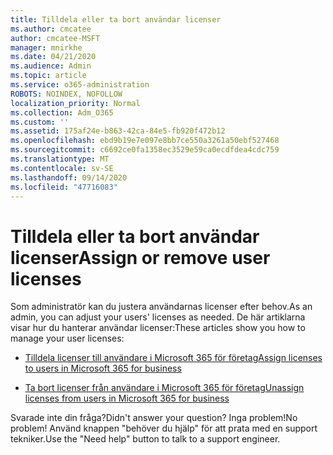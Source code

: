 ```yaml
---
title: Tilldela eller ta bort användar licenser
ms.author: cmcatee
author: cmcatee-MSFT
manager: mnirkhe
ms.date: 04/21/2020
ms.audience: Admin
ms.topic: article
ms.service: o365-administration
ROBOTS: NOINDEX, NOFOLLOW
localization_priority: Normal
ms.collection: Adm_O365
ms.custom: ''
ms.assetid: 175af24e-b863-42ca-84e5-fb920f472b12
ms.openlocfilehash: ebd9b19e7e097e8bb7ce550a3261a50ebf527468
ms.sourcegitcommit: c6692ce0fa1358ec3529e59ca0ecdfdea4cdc759
ms.translationtype: MT
ms.contentlocale: sv-SE
ms.lasthandoff: 09/14/2020
ms.locfileid: "47716083"
---
```

# <a name="assign-or-remove-user-licenses"></a><span data-ttu-id="92ae8-102">Tilldela eller ta bort användar licenser</span><span class="sxs-lookup"><span data-stu-id="92ae8-102">Assign or remove user licenses</span></span>

<span data-ttu-id="92ae8-103">Som administratör kan du justera användarnas licenser efter behov.</span><span class="sxs-lookup"><span data-stu-id="92ae8-103">As an admin, you can adjust your users' licenses as needed.</span></span> <span data-ttu-id="92ae8-104">De här artiklarna visar hur du hanterar användar licenser:</span><span class="sxs-lookup"><span data-stu-id="92ae8-104">These articles show you how to manage your user licenses:</span></span>
  
- [<span data-ttu-id="92ae8-105">Tilldela licenser till användare i Microsoft 365 för företag</span><span class="sxs-lookup"><span data-stu-id="92ae8-105">Assign licenses to users in Microsoft 365 for business</span></span>](https://docs.microsoft.com/azure/active-directory/fundamentals/license-users-groups?context=azure/active-directory/users-groups-roles/context/ugr-context)

- [<span data-ttu-id="92ae8-106">Ta bort licenser från användare i Microsoft 365 för företag</span><span class="sxs-lookup"><span data-stu-id="92ae8-106">Unassign licenses from users in Microsoft 365 for business</span></span>](https://docs.microsoft.com/azure/active-directory/fundamentals/license-users-groups?context=azure/active-directory/users-groups-roles/context/ugr-context#remove-a-license)

<span data-ttu-id="92ae8-107">Svarade inte din fråga?</span><span class="sxs-lookup"><span data-stu-id="92ae8-107">Didn't answer your question?</span></span> <span data-ttu-id="92ae8-108">Inga problem!</span><span class="sxs-lookup"><span data-stu-id="92ae8-108">No problem!</span></span> <span data-ttu-id="92ae8-109">Använd knappen "behöver du hjälp" för att prata med en support tekniker.</span><span class="sxs-lookup"><span data-stu-id="92ae8-109">Use the "Need help" button to talk to a support engineer.</span></span>